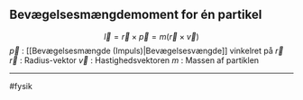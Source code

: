 ## Bevægelsesmængdemoment for én partikel

$$\vec{l} = \vec{r} \times \vec{p} = m(\vec{r} \times \vec{v})$$
$\vec{p}$ : [[Bevægelsesmængde (Impuls)|Bevægelsesvængde]] vinkelret på $\vec{r}$
$\vec{r}$ : Radius-vektor
$\vec{v}$ : Hastighedsvektoren
$m$ : Massen af partiklen



---
#fysik 